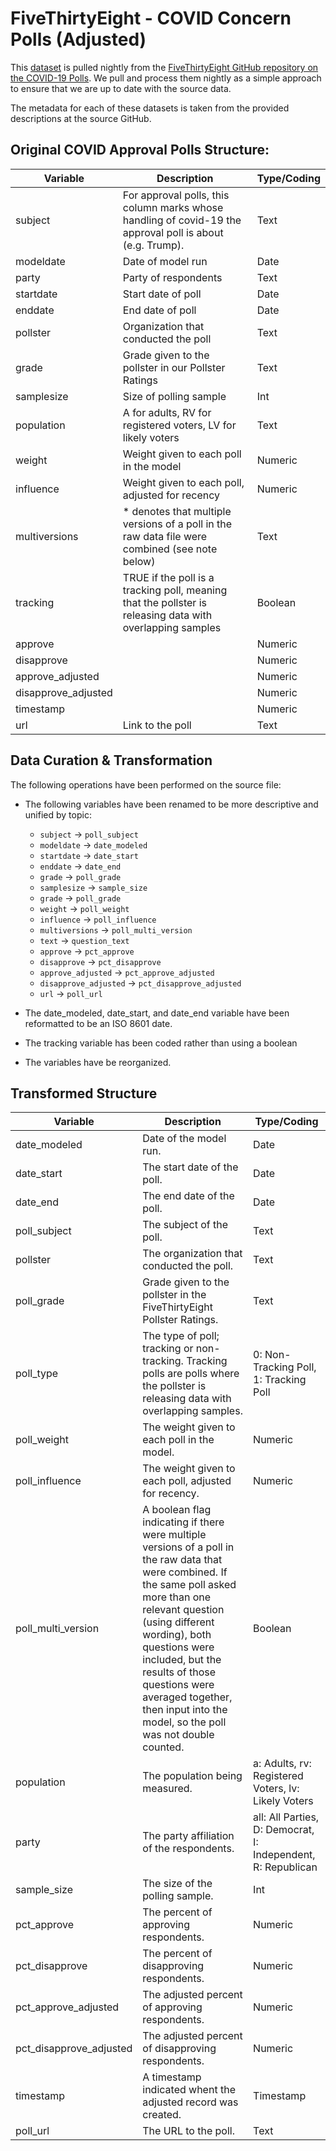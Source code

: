 # FiveThirtyEight - COVID Concern Polls (Adjusted)

This [dataset](https://raw.githubusercontent.com/fivethirtyeight/covid-19-polls/master/covid_concern_polls_adjusted.csv) is pulled nightly from the [FiveThirtyEight GitHub repository on the COVID-19 Polls](https://github.com/fivethirtyeight/covid-19-polls). We pull and process them nightly as a simple approach to ensure that we are up to date with the source data.

The metadata for each of these datasets is taken from the provided descriptions at the source GitHub.

## Original COVID Approval Polls Structure:  

|Variable | Description | Type/Coding |
|---|----|--|
| subject             | For approval polls, this column marks whose handling of covid-19 the approval poll is about (e.g. Trump). | Text |
| modeldate           | Date of model run | Date |
| party               | Party of respondents | Text |
| startdate           | Start date of poll | Date |
| enddate             | End date of poll | Date |
| pollster            | Organization that conducted the poll | Text |
| grade               | Grade given to the pollster in our Pollster Ratings | Text |
| samplesize          | Size of polling sample | Int |
| population          | A for adults, RV for registered voters, LV for likely voters | Text |
| weight              | Weight given to each poll in the model | Numeric |
| influence           | Weight given to each poll, adjusted for recency | Numeric |
| multiversions       | * denotes that multiple versions of a poll in the raw data file were combined (see note below) | Text |
| tracking            | TRUE if the poll is a tracking poll, meaning that the pollster is releasing data with overlapping samples | Boolean |
| approve             |  | Numeric |
| disapprove          |  | Numeric |
| approve_adjusted    |  | Numeric |
| disapprove_adjusted |  | Numeric |
| timestamp           |  | Numeric |
| url                 | Link to the poll | Text |

## Data Curation & Transformation

The following operations have been performed on the source file:

- The following variables have been renamed to be more descriptive and unified by topic:

	- `subject` -> `poll_subject`
	- `modeldate` -> `date_modeled` 
	- `startdate` -> `date_start`  
    - `enddate` -> `date_end`  
	- `grade` -> `poll_grade` 
	- `samplesize` -> `sample_size`  
	- `grade` -> `poll_grade` 
	- `weight` -> `poll_weight`           
	- `influence` -> `poll_influence`    
	- `multiversions` -> `poll_multi_version`   
	- `text` -> `question_text`   
	- `approve` -> `pct_approve`
	- `disapprove` -> `pct_disapprove`
	- `approve_adjusted` -> `pct_approve_adjusted`
	- `disapprove_adjusted` -> `pct_disapprove_adjusted`
	- `url` -> `poll_url`
    
- The date_modeled, date_start, and date_end variable have been reformatted to be an ISO 8601 date. 
- The tracking variable has been coded rather than using a boolean
- The variables have be reorganized.

## Transformed Structure 

|Variable | Description | Type/Coding |
|---|----|--|
| date_modeled            | Date of the model run. | Date |
| date_start              | The start date of the poll. | Date |
| date_end                | The end date of the poll. | Date |
| poll_subject            | The subject of the poll. | Text |
| pollster                | The organization that conducted the poll. | Text |
| poll_grade              | Grade given to the pollster in the FiveThirtyEight Pollster Ratings. | Text |
| poll_type               | The type of poll; tracking or non-tracking. Tracking polls are polls where the pollster is releasing data with overlapping samples. | 0: Non-Tracking Poll, 1: Tracking Poll |
| poll_weight             | The weight given to each poll in the model. | Numeric |
| poll_influence          | The weight given to each poll, adjusted for recency. | Numeric |
| poll_multi_version      | A boolean flag indicating if there were multiple versions of a poll in the raw data that were combined. If the same poll asked more than one relevant question (using different wording), both questions were included, but the results of those questions were averaged together, then input into the model, so the poll was not double counted. | Boolean |
| population              | The population being measured. | a: Adults, rv: Registered Voters, lv: Likely Voters |
| party                   | The party affiliation of the respondents. | all: All Parties, D: Democrat, I: Independent, R: Republican |
| sample_size             | The size of the polling sample. | Int |
| pct_approve             | The percent of approving respondents. | Numeric |
| pct_disapprove          | The percent of disapproving respondents. | Numeric |
| pct_approve_adjusted    | The adjusted percent of approving respondents. | Numeric |
| pct_disapprove_adjusted | The adjusted percent of disapproving respondents. | Numeric |
| timestamp               | A timestamp indicated whent the adjusted record was created. | Timestamp |
| poll_url                | The URL to the poll. | Text |